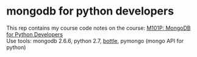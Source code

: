 mongodb for python developers
=============
This rep contains my course code notes on the course: [M101P: MongoDB for Python Developers](https://university.mongodb.com/courses/M101P/about)  
Use tools: mongodb 2.6.6, python 2.7, [bottle](http://bottlepy.org/docs/dev/index.html), pymongo (mongo API for python)
